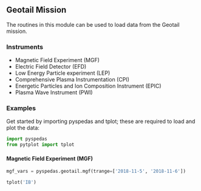 
## Geotail Mission
The routines in this module can be used to load data from the Geotail mission. 

### Instruments
- Magnetic Field Experiment (MGF)
- Electric Field Detector (EFD)
- Low Energy Particle experiment (LEP)
- Comprehensive Plasma Instrumentation (CPI)
- Energetic Particles and Ion Composition Instrument (EPIC)
- Plasma Wave Instrument (PWI)

### Examples
Get started by importing pyspedas and tplot; these are required to load and plot the data:

```python
import pyspedas
from pytplot import tplot
```

#### Magnetic Field Experiment (MGF)

```python
mgf_vars = pyspedas.geotail.mgf(trange=['2018-11-5', '2018-11-6'])

tplot('IB')
```

